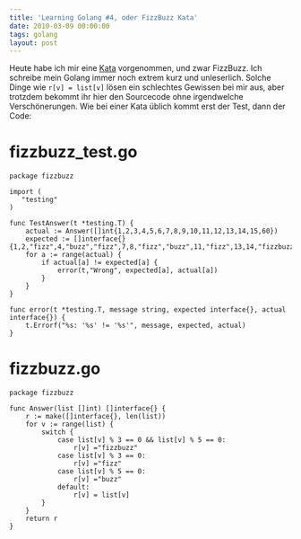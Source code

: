 ```yaml
---
title: 'Learning Golang #4, oder FizzBuzz Kata'
date: 2010-03-09 00:00:00 
tags: golang
layout: post
---
```

Heute habe ich mir eine [Kata][0] vorgenommen, und zwar FizzBuzz. Ich schreibe mein Golang immer noch extrem kurz und unleserlich. Solche Dinge wie `r[v] = list[v]` lösen ein schlechtes Gewissen bei mir aus, aber trotzdem bekommt ihr hier den Sourcecode ohne irgendwelche Verschönerungen. Wie bei einer Kata üblich kommt erst der Test, dann der Code:

# fizzbuzz_test.go

````golang
package fizzbuzz

import (
   "testing"
)

func TestAnswer(t *testing.T) {
    actual := Answer([]int{1,2,3,4,5,6,7,8,9,10,11,12,13,14,15,60})
    expected := []interface{}{1,2,"fizz",4,"buzz","fizz",7,8,"fizz","buzz",11,"fizz",13,14,"fizzbuzz","fizzbuzz"}
    for a := range(actual) {
        if actual[a] != expected[a] {
            error(t,"Wrong", expected[a], actual[a])
        }
    }
}

func error(t *testing.T, message string, expected interface{}, actual interface{}) {
    t.Errorf("%s: '%s' != '%s'", message, expected, actual)
}
````

# fizzbuzz.go

````golang
package fizzbuzz

func Answer(list []int) []interface{} {
    r := make([]interface{}, len(list))
    for v := range(list) {
        switch {
            case list[v] % 3 == 0 && list[v] % 5 == 0:
                r[v] ="fizzbuzz"
            case list[v] % 3 == 0:
                r[v] ="fizz"
            case list[v] % 5 == 0:
                r[v] ="buzz"
            default:
                r[v] = list[v]
        }
    }
    return r
}
````

[0]: http://codingdojo.org/cgi-bin/wiki.pl?KataCatalogue
